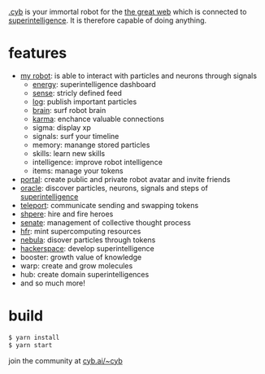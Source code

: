 [.cyb](https://cyb.ai) is your immortal robot for the [the great web](https://cyb.ai/ipfs/QmUamt7diQP54eRnmzqMZNEtXNTzbgkQvZuBsgM6qvbd57) which is connected to [superintelligence](https://github.com/cybercongress/go-cyber). It is therefore capable of doing anything.

# features
- [my robot](https://cyb.ai): is able to interact with particles and neurons through signals
    - [energy](https://cyb.ai/grid): superintelligence dashboard
    - [sense](https://cyb.ai/sixthSense): stricly defined feed
    - [log](https://cyb.ai/network/bostrom/contract/bostrom1d8754xqa9245pctlfcyv8eah468neqzn3a0y0t/txs): publish important particles
    - [brain](https://cyb.ai/pgraph/bostrom1d8754xqa9245pctlfcyv8eah468neqzn3a0y0t): surf robot brain
    - [karma](https://cyb.ai/network/bostrom/contract/bostrom1d8754xqa9245pctlfcyv8eah468neqzn3a0y0t/community): enchance valuable connections
    - sigma: display xp
    - signals: surf your timeline
    - memory: manange stored particles
    - skills: learn new skills
    - intelligence: improve robot intelligence
    - items: manage your tokens
- [portal](https://cyb.ai/portal): create public and private robot avatar and invite friends
- [oracle](https://cyb.ai/bootloader): discover particles, neurons, signals and steps of [superintelligence](https://github.com/cybercongress/go-cyber)
- [teleport](https://cyb.ai/teleport?from=boot&to=hydrogen): communicate sending and swapping tokens
- [shpere](https://cyb.ai/halloffame): hire and fire heroes
- [senate](https://cyb.ai/senate): management of collective thought process
- [hfr](https://cyb.ai/mint): mint supercomputing resources
- [nebula](https://cyb.ai/nebula): disover particles through tokens
- [hackerspace](https://github.com/cybercongress): develop superintelligence
- booster: growth value of knowledge
- warp: create and grow molecules
- hub: create domain superintelligences
- and so much more!

# build

```sh
$ yarn install
$ yarn start
```
join the community at [cyb.ai/~cyb](https://cyb.ai/search/cyb)
